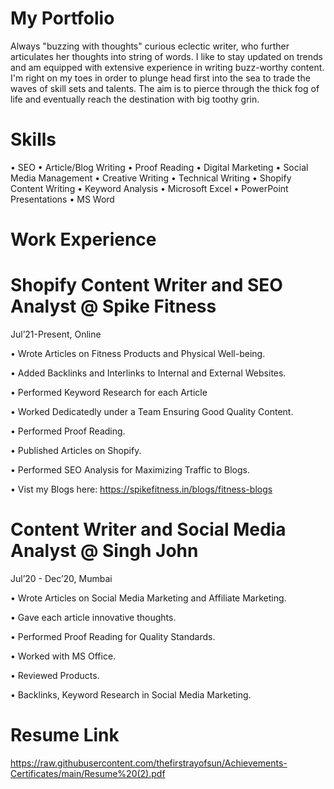 # My Portfolio


Always "buzzing with thoughts" curious eclectic writer, who further articulates her thoughts into string of words. I like to stay updated on trends and am equipped with extensive experience in writing buzz-worthy content.
I'm right on my toes in order to plunge head first into the sea to trade the waves of skill sets and talents.
The aim is to pierce through the thick fog of life and eventually reach the destination with big toothy grin.


# Skills

•	SEO  • Article/Blog Writing  • Proof Reading  • Digital Marketing  • Social Media Management  •	Creative Writing  •	Technical Writing  •	Shopify Content Writing  •	Keyword Analysis  • Microsoft Excel  • PowerPoint Presentations  • MS Word
# 
# Work Experience
# Shopify Content Writer and SEO Analyst @ Spike Fitness

Jul’21-Present, Online

•	Wrote Articles on Fitness Products and Physical Well-being.


•	Added Backlinks and Interlinks to Internal and External Websites.


•	Performed Keyword Research for each Article


•	Worked Dedicatedly under a Team Ensuring Good Quality Content.


•	Performed Proof Reading.


•	Published Articles on Shopify.


•	Performed SEO Analysis for Maximizing Traffic to Blogs.

•	Vist my Blogs here: https://spikefitness.in/blogs/fitness-blogs


# Content Writer and Social Media Analyst @ Singh John

Jul’20 - Dec’20, Mumbai

•	Wrote Articles on Social Media Marketing and Affiliate Marketing.

•	Gave each article innovative thoughts.

•	Performed Proof Reading for Quality Standards.

•	Worked with MS Office.

•	Reviewed Products.

•	Backlinks, Keyword Research in Social Media Marketing.

# Resume Link
https://raw.githubusercontent.com/thefirstrayofsun/Achievements-Certificates/main/Resume%20(2).pdf

